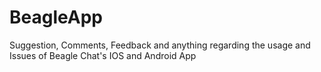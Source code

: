 # BeagleApp
Suggestion, Comments, Feedback and anything regarding the usage and Issues of Beagle Chat's IOS and Android App 
